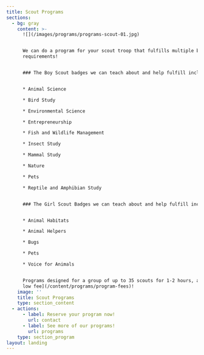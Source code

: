 ```yaml
---
title: Scout Programs
sections:
  - bg: gray
    content: >-
      ![](/images/programs/programs-scout-01.jpg)


      We can do a program for your scout troop that fulfills multiple badge
      requirements!


      ### The Boy Scout badges we can teach about and help fulfill include: 


      * Animal Science

      * Bird Study

      * Environmental Science

      * Entrepreneurship

      * Fish and Wildlife Management

      * Insect Study

      * Mammal Study

      * Nature

      * Pets

      * Reptile and Amphibian Study


      ### The Girl Scout Badges we can teach about and help fulfill include: 


      * Animal Habitats

      * Animal Helpers

      * Bugs

      * Pets

      * Voice for Animals


      Programs designed for a group of up to 35 scouts for 1-2 hours, all for [a
      low fee](/content/programs/program-fees)!
    image: ''
    title: Scout Programs
    type: section_content
  - actions:
      - label: Reserve your program now!
        url: contact
      - label: See more of our programs!
        url: programs
    type: section_program
layout: landing
---
```


